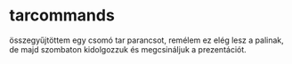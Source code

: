 # tarcommands
összegyűjtöttem egy csomó tar parancsot, remélem ez elég lesz a palinak, de majd szombaton kidolgozzuk és megcsináljuk a prezentációt.
